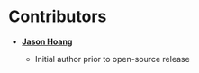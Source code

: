 Contributors
============================================

* **[Jason Hoang](https://github.com/SmoothMaverick)**

  * Initial author prior to open-source release


